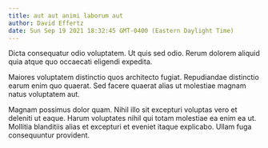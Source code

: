 ```yaml
---
title: aut aut animi laborum aut
author: David Effertz
date: Sun Sep 19 2021 18:32:45 GMT-0400 (Eastern Daylight Time)
---
```

Dicta consequatur odio voluptatem. Ut quis sed odio. Rerum dolorem aliquid quia atque quo occaecati eligendi expedita.

 Maiores voluptatem distinctio quos architecto fugiat. Repudiandae distinctio earum enim quo quaerat. Sed facere quaerat alias ut molestiae magnam natus voluptatem aut.

 Magnam possimus dolor quam. Nihil illo sit excepturi voluptas vero et deleniti ut eaque. Harum voluptates nihil qui totam molestiae ea enim ea ut. Mollitia blanditiis alias et excepturi et eveniet itaque explicabo. Ullam fuga consequuntur provident.